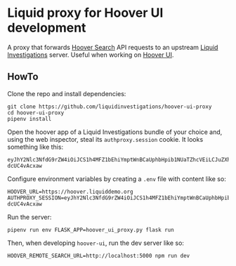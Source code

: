 # Liquid proxy for Hoover UI development

A proxy that forwards [Hoover Search][] API requests to an upstream [Liquid
Investigations][] server. Useful when working on [Hoover UI][].

[Hoover Search]: https://github.com/hoover/search/
[Liquid Investigations]: https://github.com/liquidinvestigations/
[Hoover UI]: https://github.com/hoover/ui/


## HowTo

Clone the repo and install dependencies:

```shell
git clone https://github.com/liquidinvestigations/hoover-ui-proxy
cd hoover-ui-proxy
pipenv install
```

Open the hoover app of a Liquid Investigations bundle of your choice and, using
the web inspector, steal its `authproxy.session` cookie. It looks something
like this:

```
eyJhY2Nlc3NfdG9rZW4iOiJCS1h4MFZ1bEhiYmptWnBCaUphbHpib1NUaTZhcVEiLCJuZXh0IjoiaHR0cHM6Ly9ob292ZXIubGlxdWlkZGVtby5vcmcvIn0.XaIRiA.dvGeqEP5oLVDe9p-dcUC4vAcxaw
```

Configure environment variables by creating a `.env` file with content like so:

```shell
HOOVER_URL=https://hoover.liquiddemo.org
AUTHPROXY_SESSION=eyJhY2Nlc3NfdG9rZW4iOiJCS1h4MFZ1bEhiYmptWnBCaUphbHpib1NUaTZhcVEiLCJuZXh0IjoiaHR0cHM6Ly9ob292ZXIubGlxdWlkZGVtby5vcmcvIn0.XaIRiA.dvGeqEP5oLVDe9p-dcUC4vAcxaw
```

Run the server:

```shell
pipenv run env FLASK_APP=hoover_ui_proxy.py flask run
```

Then, when developing `hoover-ui`, run the dev server like so:

```shell
HOOVER_REMOTE_SEARCH_URL=http://localhost:5000 npm run dev
```
